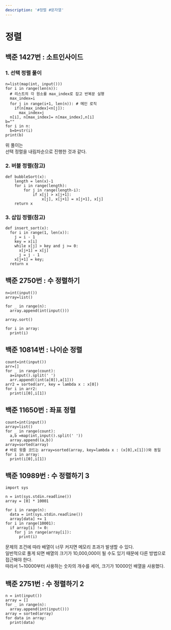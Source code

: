 ```yaml
---
description: '#정렬 #문자열'
---
```


# 정렬

## 백준 1427번 : 소트인사이드

### 1. 선택 정렬 풀이

```text
n=list(map(int, input()))
for i in range(len(n)):
  # 리스트의 각 원소를 max_index로 잡고 반복문 실행
  max_index=i
  for j in range(i+1, len(n)): # 메인 로직
    if(n[max_index]<n[j]):
      max_index=j
  n[i], n[max_index]= n[max_index],n[i]
b=""
for i in n:
  b=b+str(i)
print(b)
```

위 풀이는  
선택 정렬을 내림차순으로 진행한 것과 같다.

### 2. 버블 정렬\(참고\)

```text
def bubbleSort(x):
    length = len(x)-1
    for i in range(length):
        for j in range(length-i):
            if x[j] > x[j+1]:
                x[j], x[j+1] = x[j+1], x[j]
    return x
```

### 3. 삽입 정렬\(참고\)

```text
def insert_sort(x):
  for i in range(1, len(x)):
    j = i - 1
    key = x[i]
    while x[j] > key and j >= 0:
      x[j+1] = x[j]
      j = j - 1
    x[j+1] = key;
  return x
```

## 백준 2750번 : 수 정렬하기

```text
n=int(input())
array=list()

for _ in range(n):
  array.append(int(input()))

array.sort()

for i in array:
  print(i)
```

## 백준 10814번 : 나이순 정렬

```text
count=int(input())
arr=[]
for _ in range(count):
  a=input().split(' ')
  arr.append((int(a[0]),a[1]))
arr2 = sorted(arr, key = lambda x : x[0])
for i in arr2:
  print(i[0],i[1])
```

## 백준 11650번 : 좌표 정렬

```text
count=int(input())
array=list()
for _ in range(count):
  a,b =map(int,input().split(' '))
  array.append((a,b))
array=sorted(array)
# 바로 윗줄 코드는 array=sorted(array, key=lambda x : (x[0],x[1]))와 동일
for i in array:
  print(i[0],i[1])
```

## 백준 10989번 : 수 정렬하기 3

```text
import sys

n = int(sys.stdin.readline())
array = [0] * 10001

for i in range(n):
  data = int(sys.stdin.readline())
  array[data] += 1
for i in range(10001):
  if array[i] != 0:
    for j in range(array[i]):
      print(i)
```

문제의 조건에 따라 배열이 너무 커지면 메모리 초과가 발생할 수 있다.  
일반적으로 풀게 되면 배열의 크기가 10,000,000이 될 수도 있기 때문에 다른 방법으로 접근해야 한다.  
따라서 1~10000부터 사용하는 숫자의 개수를 세어, 크기가 10000인 배열을 사용했다.

## 백준 2751번 : 수 정렬하기 2

```text
n = int(input())
array = []
for _ in range(n):
  array.append(int(input()))
array = sorted(array)
for data in array:
  print(data)
```